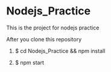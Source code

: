 # Nodejs_Practice
This is the project for nodejs practice

After you clone this repository

1. $ cd Nodejs_Practice && npm install

2. $ npm start


